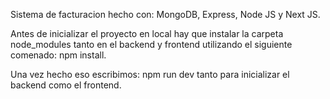 Sistema de facturacion hecho con: MongoDB, Express, Node JS y Next JS.

Antes de inicializar el proyecto en local hay que instalar la carpeta node_modules tanto en el backend y frontend utilizando el siguiente comenado: npm install.

Una vez hecho eso escribimos: npm run dev tanto para inicializar el backend como el frontend.
